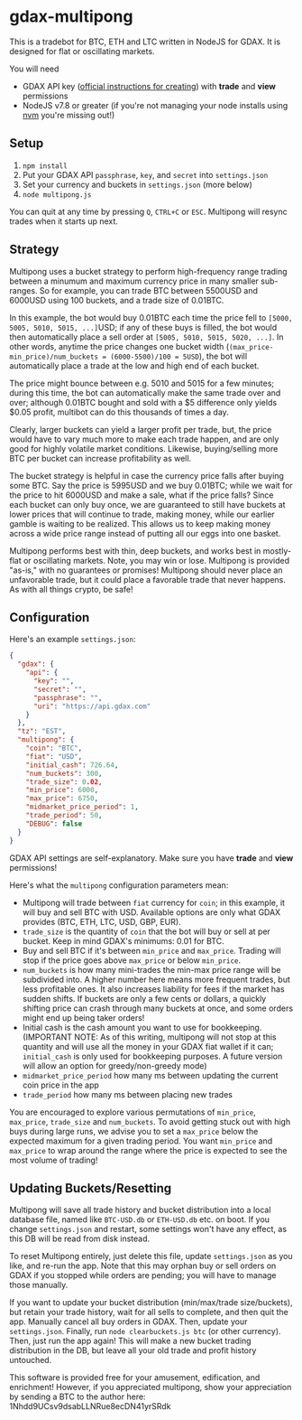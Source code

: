 # gdax-multipong
This is a tradebot for BTC, ETH and LTC written in NodeJS for GDAX.  It is designed for flat or oscillating markets.

You will need
*  GDAX API key ([official instructions for creating](https://support.gdax.com/customer/en/portal/articles/2425383-how-can-i-create-an-api-key-for-gdax-)) with **trade** and **view** permissions
*  NodeJS v7.8 or greater (if you're not managing your node installs using [nvm](https://github.com/creationix/nvm) you're missing out!)

## Setup
1.  `npm install`
1.  Put your GDAX API `passphrase`, `key`, and `secret` into `settings.json`
1.  Set your currency and buckets in `settings.json` (more below)
1.  `node multipong.js`

You can quit at any time by pressing `Q`, `CTRL+C` or `ESC`.  Multipong will resync trades when it starts up next.

## Strategy
Multipong uses a bucket strategy to perform high-frequency range trading between a minumum and maximum currency price in many smaller sub-ranges.  So for example, you can trade BTC between 5500USD and 6000USD using 100 buckets, and a trade size of 0.01BTC.

In this example, the bot would buy 0.01BTC each time the price fell to `[5000, 5005, 5010, 5015, ...]`USD; if any of these buys is filled, the bot would then automatically place a sell order at `[5005, 5010, 5015, 5020, ...]`.  In other words, anytime the price changes one bucket width (`(max_price-min_price)/num_buckets = (6000-5500)/100 = 5USD`), the bot will automatically place a trade at the low and high end of each bucket.

The price might bounce between e.g. 5010 and 5015 for a few minutes; during this time, the bot can automatically make the same trade over and over; although 0.01BTC bought and sold with a $5 difference only yields $0.05 profit, multibot can do this thousands of times a day.

Clearly, larger buckets can yield a larger profit per trade, but, the price would have to vary much more to make each trade happen, and are only good for highly volatile market conditions.  Likewise, buying/selling more BTC per bucket can increase profitability as well.

The bucket strategy is helpful in case the currency price falls after buying some BTC.  Say the price is 5995USD and we buy 0.01BTC; while we wait for the price to hit 6000USD and make a sale, what if the price falls?  Since each bucket can only buy once, we are guaranteed to still have buckets at lower prices that will continue to trade, making money, while our earlier gamble is waiting to be realized.  This allows us to keep making money across a wide price range instead of putting all our eggs into one basket.

Multipong performs best with thin, deep buckets, and works best in mostly-flat or oscillating markets.  Note, you may win or lose.  Multipong is provided "as-is," with no guarantees or promises!  Multipong should never place an unfavorable trade, but it could place a favorable trade that never happens.  As with all things crypto, be safe!

## Configuration
Here's an example `settings.json`:
```json
{
  "gdax": {
    "api": {
      "key": "",
      "secret": "",
      "passphrase": "",
      "uri": "https://api.gdax.com"
    }
  },
  "tz": "EST",
  "multipong": {
    "coin": "BTC",
    "fiat": "USD",
    "initial_cash": 726.64,
    "num_buckets": 300,
    "trade_size": 0.02,
    "min_price": 6000,
    "max_price": 6750,
    "midmarket_price_period": 1,
    "trade_period": 50,
    "DEBUG": false
  }
}
```

GDAX API settings are self-explanatory.  Make sure you have **trade** and **view** permissions!

Here's what the `multipong` configuration parameters mean:

*  Multipong will trade between `fiat` currency for `coin`; in this example, it will buy and sell BTC with USD.  Available options are only what GDAX provides (BTC, ETH, LTC, USD, GBP, EUR).
*  `trade_size` is the quantity of `coin` that the bot will buy or sell at per bucket.  Keep in mind GDAX's minimums: 0.01 for BTC.
*  Buy and sell BTC if it's between `min_price` and `max_price`.  Trading will stop if the price goes above `max_price` or below `min_price`.
*  `num_buckets` is how many mini-trades the min-max price range will be subdivided into.  A higher number here means more frequent trades, but less profitable ones.  It also increases liability for fees if the market has sudden shifts.  If buckets are only a few cents or dollars, a quickly shifting price can crash through many buckets at once, and some orders might end up being taker orders!
*  Initial cash is the cash amount you want to use for bookkeeping.  (IMPORTANT NOTE: As of this writing, multipong will not stop at this quantity and will use all the money in your GDAX fiat wallet if it can; `initial_cash` is only used for bookkeeping purposes. A future version will allow an option for greedy/non-greedy mode)
*  `midmarket_price_period` how many ms between updating the current coin price in the app
*  `trade_period` how many ms between placing new trades

You are encouraged to explore various permutations of `min_price`, `max_price`, `trade_size` and `num_buckets`.  To avoid getting stuck out with high buys during large runs, we advise you to set a `max_price` below the expected maximum for a given trading period.  You want `min_price` and `max_price` to wrap around the range where the price is expected to see the most volume of trading!

## Updating Buckets/Resetting
Multipong will save all trade history and bucket distribution into a local database file, named like `BTC-USD.db` or `ETH-USD.db` etc. on boot.  If you change `settings.json` and restart, some settings won't have any effect, as this DB will be read from disk instead.

To reset Multipong entirely, just delete this file, update `settings.json` as you like, and re-run the app.  Note that this may orphan buy or sell orders on GDAX if you stopped while orders are pending; you will have to manage those manually.

If you want to update your bucket distribution (min/max/trade size/buckets), but retain your trade history, wait for all sells to complete, and then quit the app.  Manually cancel all buy orders in GDAX.  Then, update your `settings.json`.  Finally, run `node clearbuckets.js btc` (or other currency).  Then, just run the app again!  This will make a new bucket trading distribution in the DB, but leave all your old trade and profit history untouched.

This software is provided free for your amusement, edification, and enrichment!  However, if you appreciated multipong, show your appreciation by sending a BTC to the author here: 1Nhdd9UCsv9dsabLLNRue8ecDN41yrSRdk
